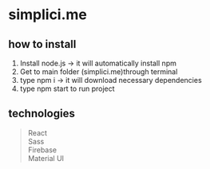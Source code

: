 # simplici.me

## how to install

1. Install node.js -> it will automatically install npm
2. Get to main folder (simplici.me)through terminal
3. type npm i   -> it will download necessary dependencies
4. type npm start to run project

## technologies

> React</br>
> Sass</br>
> Firebase</br>
> Material UI</br>
 
